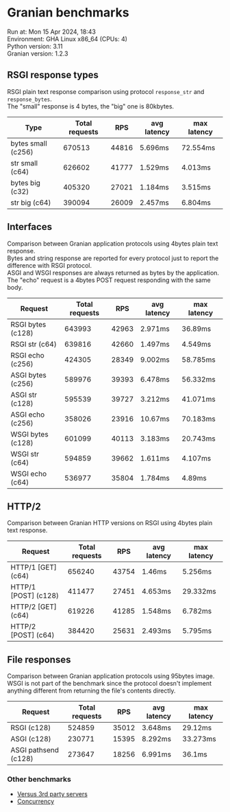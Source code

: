 # Granian benchmarks



Run at: Mon 15 Apr 2024, 18:43    
Environment: GHA Linux x86_64 (CPUs: 4)    
Python version: 3.11    
Granian version: 1.2.3    

## RSGI response types

RSGI plain text response comparison using protocol `response_str` and `response_bytes`.    
The "small" response is 4 bytes, the "big" one is 80kbytes.

| Type | Total requests | RPS | avg latency | max latency |
| --- | --- | --- | --- | --- |
| bytes small (c256) | 670513 | 44816 | 5.696ms | 72.554ms |
| str small (c64) | 626602 | 41777 | 1.529ms | 4.013ms |
| bytes big (c32) | 405320 | 27021 | 1.184ms | 3.515ms |
| str big (c64) | 390094 | 26009 | 2.457ms | 6.804ms |


## Interfaces

Comparison between Granian application protocols using 4bytes plain text response.    
Bytes and string response are reported for every protocol just to report the difference with RSGI protocol.    
ASGI and WSGI responses are always returned as bytes by the application.    
The "echo" request is a 4bytes POST request responding with the same body.

| Request | Total requests | RPS | avg latency | max latency |
| --- | --- | --- | --- | --- |
| RSGI bytes (c128) | 643993 | 42963 | 2.971ms | 36.89ms |
| RSGI str (c64) | 639816 | 42660 | 1.497ms | 4.549ms |
| RSGI echo (c256) | 424305 | 28349 | 9.002ms | 58.785ms |
| ASGI bytes (c256) | 589976 | 39393 | 6.478ms | 56.332ms |
| ASGI str (c128) | 595539 | 39727 | 3.212ms | 41.071ms |
| ASGI echo (c256) | 358026 | 23916 | 10.67ms | 70.183ms |
| WSGI bytes (c128) | 601099 | 40113 | 3.183ms | 20.743ms |
| WSGI str (c64) | 594859 | 39662 | 1.611ms | 4.107ms |
| WSGI echo (c64) | 536977 | 35804 | 1.784ms | 4.89ms |


## HTTP/2

Comparison between Granian HTTP versions on RSGI using 4bytes plain text response.

| Request | Total requests | RPS | avg latency | max latency |
| --- | --- | --- | --- | --- |
| HTTP/1 [GET] (c64) | 656240 | 43754 | 1.46ms | 5.256ms |
| HTTP/1 [POST] (c128) | 411477 | 27451 | 4.653ms | 29.332ms |
| HTTP/2 [GET] (c64) | 619226 | 41285 | 1.548ms | 6.782ms |
| HTTP/2 [POST] (c64) | 384420 | 25631 | 2.493ms | 5.795ms |


## File responses

Comparison between Granian application protocols using 95bytes image.    
WSGI is not part of the benchmark since the protocol doesn't implement anything different from returning the file's contents directly.

| Request | Total requests | RPS | avg latency | max latency |
| --- | --- | --- | --- | --- |
| RSGI (c128) | 524859 | 35012 | 3.648ms | 29.12ms |
| ASGI (c128) | 230771 | 15395 | 8.292ms | 33.273ms |
| ASGI pathsend (c128) | 273647 | 18256 | 6.991ms | 36.1ms |


### Other benchmarks

- [Versus 3rd party servers](./vs.md)
- [Concurrency](./concurrency.md)
